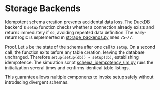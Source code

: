 # Storage Backends

Idempotent schema creation prevents accidental data loss. The DuckDB backend's
`setup` function checks whether a connection already exists and returns
immediately if so, avoiding repeated data definition. The early-return logic is
implemented in [storage_backends.py](../../src/autoresearch/storage_backends.py)
lines 75-77.

Proof. Let `S` be the state of the schema after one call to `setup`. On a
second call, the function exits before any table creation, leaving the database
unchanged. Therefore `setup(setup(db)) = setup(db)`, establishing idempotence.
The simulation script
[schema_idempotency_sim.py](../../scripts/schema_idempotency_sim.py) runs the
initialization several times and confirms identical table listings.

This guarantee allows multiple components to invoke setup safely without
introducing divergent schemas.
